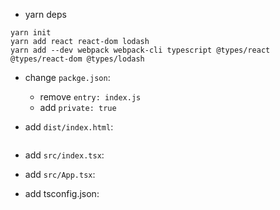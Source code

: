
* yarn deps

```
yarn init
yarn add react react-dom lodash
yarn add --dev webpack webpack-cli typescript @types/react @types/react-dom @types/lodash
```

* change `packge.json`:
  * remove `entry: index.js`
  * add `private: true`

* add `dist/index.html`:
```
```

* add `src/index.tsx`:

* add `src/App.tsx`:

* add tsconfig.json:
